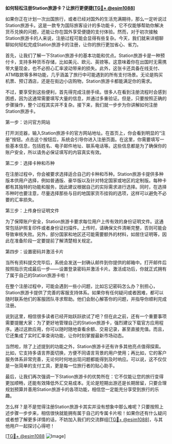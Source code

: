 **如何轻松注册Station旅游卡？让旅行更便捷[[TG💪+ @esim1088](https://t.me/s/esim1088)]**

如果你正在计划一次出国旅行，或者已经对国外的生活充满期待，那么一定听说过Station旅游卡。这是一款专为国际旅客设计的多功能卡，它不仅能够帮助你解决货币兑换的问题，还能让你在国外享受便捷的支付体验。然而，对于初次接触Station旅游卡的人来说，注册过程可能会显得有些复杂。今天，我们就来详细聊聊如何轻松完成Station旅游卡的注册，让你的旅行更加省心、省力。

首先，让我们了解一下Station旅游卡的基本功能和优点。Station旅游卡是一种预付卡，支持多种货币存储，比如美元、欧元、英镑等。这意味着你在出国时无需携带大量现金，也不必担心汇率波动带来的损失。此外，这张卡还具备在线支付、ATM取款等多种功能，几乎涵盖了旅行中可能遇到的所有支付场景。无论是购买机票、预订酒店，还是在街边小店购物，Station旅游卡都能满足你的需求。

不过，要享受到这些便利，首先得完成注册手续。很多人在看到注册流程时会感到困惑，因为这通常需要填写大量的信息，并通过多重验证。但是，只要按照正确的步骤操作，整个过程其实并不复杂。接下来，我们就一步步为你讲解如何注册Station旅游卡。

第一步：访问官方网站

打开浏览器，输入Station旅游卡的官方网站地址。在首页上，你会看到明显的“注册”按钮。点击这个按钮后，系统会引导你进入注册页面。在这里，你需要填写一些基本信息，包括姓名、电子邮件地址、联系电话等。这些信息都是为了确保你的账户安全，所以请务必保证填写的内容真实有效。

第二步：选择卡种和币种

在注册过程中，你会被要求选择适合自己的卡种和币种。Station旅游卡提供多种版本供用户选择，例如普通版、豪华版以及针对特定国家或地区的定制版。每种卡都有其独特的功能和服务，因此建议根据自己的实际需求进行选择。同时，在选择币种时也要注意，尽量选择那些与目的地国家货币挂钩的选项，这样可以避免不必要的汇率损失。

第三步：上传身份证明文件

为了保障账户安全，Station旅游卡要求每位用户上传有效的身份证明文件。这通常包括护照复印件或者身份证扫描件。上传时，请确保文件清晰完整，否则可能会导致审核失败。另外，部分国家和地区还可能需要额外的材料，如居住证明等，因此在准备阶段一定要提前了解清楚相关规定。

第四步：设置密码并激活卡片

当所有资料提交完毕后，系统会发送一封确认邮件到你提供的邮箱中。打开邮件后按照指示完成最后一步——设置登录密码并激活卡片。激活成功后，你就正式拥有了属于自己的Station旅游卡啦！

在整个注册过程中，可能会遇到一些小问题，比如忘记密码怎么办？别担心，Station旅游卡提供了完善的客服支持体系。如果你有任何疑问或者困难，都可以随时联系他们的客服团队寻求帮助。他们会耐心解答你的问题，并指导你顺利完成注册。

说到这里，相信很多读者已经开始跃跃欲试了吧？但在此之前，还有一个重要事项需要提醒大家：为了更好地管理自己的Station旅游卡，强烈建议下载官方应用程序。通过这款应用，你可以随时随地查看余额、交易记录，甚至直接充值。而且，它还集成了实时汇率查询功能，让你时刻掌握最新市场动态。

当然啦，除了上述提到的功能之外，Station旅游卡还有许多其他亮点值得探索。比如，它支持多语言界面切换，方便不同语言背景的用户使用；再比如，它的客户服务体系非常完善，无论何时何地出现问题都能得到及时响应。可以说，这不仅仅是一张简单的支付工具，更是每一位旅行者的贴心助手。

最后，让我们再次强调一下Station旅游卡的优势所在：它不仅能让您的旅行变得更加顺畅，还能有效降低外汇交易成本。无论是短期出游还是长期居留，只要合理规划预算并善用Station旅游卡的各项功能，相信您一定能充分享受到旅行的乐趣。

怎么样？是不是觉得注册Station旅游卡其实并没有想象中那么难呢？只要按照上述步骤一步步来，相信很快就能拥有属于自己的专属卡片啦！如果你还有什么疑问或者想了解更多详情的话，不妨加入我们的交流群组[[TG💪+ @esim1088](https://t.me/s/esim1088)]，与其他用户一起探讨心得吧！

[[TG💪+ @esim1088](https://t.me/s/esim1088) ![Image](https://i.postimg.cc/4NQfJmqS/Snipaste-2025-05-13-00-14-12.png)]